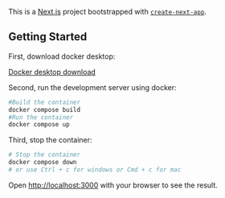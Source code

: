 This is a [Next.js](https://nextjs.org) project bootstrapped with [`create-next-app`](https://nextjs.org/docs/app/api-reference/cli/create-next-app).

## Getting Started

First, download docker desktop:

[Docker desktop download](https://www.docker.com/products/docker-desktop/)

Second, run the development server using docker:

```bash
#Build the container
docker compose build
#Run the container
docker compose up
```
Third, stop the container:
```bash
# Stop the container
docker compose down
# or use Ctrl + c for windows or Cmd + c for mac
```
Open [http://localhost:3000](http://localhost:3000) with your browser to see the result.
